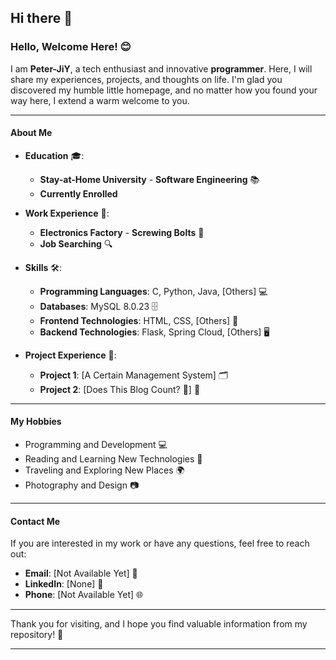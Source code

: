 ## Hi there 👋
### Hello, Welcome Here! 😊

I am **Peter-JiY**, a tech enthusiast and innovative **programmer**. Here, I will share my experiences, projects, and thoughts on life. I'm glad you discovered my humble little homepage, and no matter how you found your way here, I extend a warm welcome to you.

---

#### About Me

- **Education** 🎓:
  - **Stay-at-Home University** - **Software Engineering** 📚
  - **Currently Enrolled**

- **Work Experience** 💼:
  - **Electronics Factory** - **Screwing Bolts** 🔩
  - **Job Searching** 🔍

- **Skills** 🛠️:
  - **Programming Languages**: C, Python, Java, [Others] 💻
  - **Databases**: MySQL 8.0.23 🗄️
  - **Frontend Technologies**: HTML, CSS, [Others] 🎨
  - **Backend Technologies**: Flask, Spring Cloud, [Others] 🖥️

- **Project Experience** 📁:
  - **Project 1**: [A Certain Management System] 🗂️
  - **Project 2**: [Does This Blog Count? 🐶] 📝

---

#### My Hobbies

- Programming and Development 💻
- Reading and Learning New Technologies 📖
- Traveling and Exploring New Places 🌍
- Photography and Design 📷

---

#### Contact Me

If you are interested in my work or have any questions, feel free to reach out:

- **Email**: [Not Available Yet] 📧
- **LinkedIn**: [None] 🚫
- **Phone**: [Not Available Yet] 🌐

---

Thank you for visiting, and I hope you find valuable information from my repository! 🙏

---


